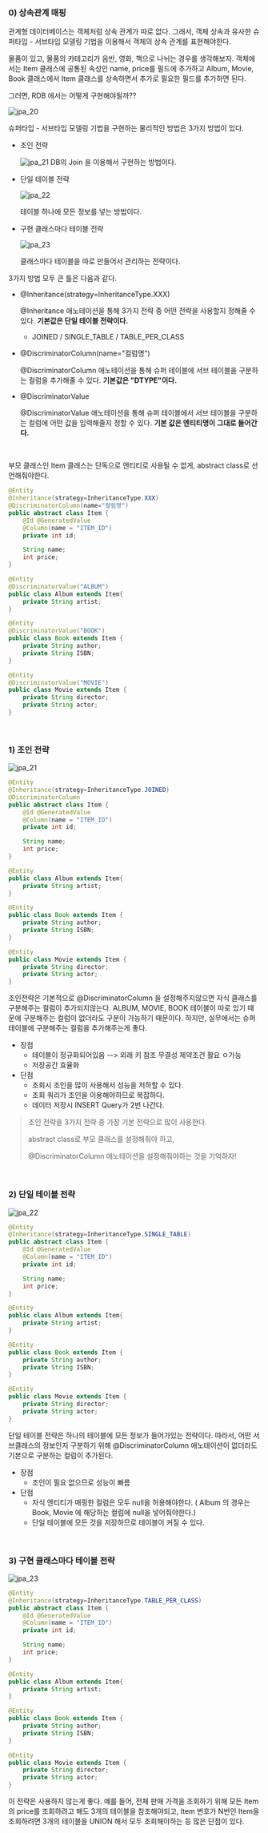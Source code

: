 ### 0) 상속관계 매핑

관계형 데이터베이스는 객체처럼 상속 관계가 따로 없다. 그래서, 객체 상속과 유사한 슈퍼타입 - 서브타입 모델링 기법을 이용해서 객체의 상속 관계를 표현해야한다.

물품이 있고, 물품의 카테고리가 음반, 영화, 책으로 나뉘는 경우를 생각해보자. 객체에서는 Item 클래스에 공통된 속성인 name, price를 필드에 추가하고 Album, Movie, Book 클래스에서 Item 클래스를 상속하면서 추가로 필요한 필드를 추가하면 된다.

그러면, RDB 에서는 어떻게 구현해야될까??

![jpa_20](https://user-images.githubusercontent.com/59816811/116847356-57b24380-ac25-11eb-9799-fd1568a3b7ee.png)

슈퍼타입 - 서브타입 모델링 기법을 구현하는 물리적인 방법은 3가지 방법이 있다.

- 조인 전략

  ![jpa_21](https://user-images.githubusercontent.com/59816811/116847528-aeb81880-ac25-11eb-8711-f65604ae58d4.png)
  DB의 Join 을 이용해서 구현하는 방법이다.

- 단일 테이블 전략

  ![jpa_22](https://user-images.githubusercontent.com/59816811/116847525-ae1f8200-ac25-11eb-8f28-30c72999e61d.png)

  테이블 하나에 모든 정보를 넣는 방법이다.

- 구현 클래스마다 테이블 전략

  ![jpa_23](https://user-images.githubusercontent.com/59816811/116847523-ad86eb80-ac25-11eb-89d6-a103d977eaa5.png)

  클래스마다 테이블을 따로 만들어서 관리하는 전략이다.

3가지 방법 모두 큰 틀은 다음과 같다.

- @Inheritance(strategy=InheritanceType.XXX)

  @Inheritance 애노테이션을 통해 3가지 전략 중 어떤 전략을 사용할지 정해줄 수 있다. **기본값은 단일 테이블 전략이다.**

  - JOINED / SINGLE_TABLE / TABLE_PER_CLASS

- @DiscriminatorColumn(name="컬럼명")

  @DiscriminatorColumn 애노테이션을 통해 슈퍼 테이블에 서브 테이블을 구분하는 컬럼을 추가해줄 수 있다. **기본값은 "DTYPE"이다.**

- @DiscriminatorValue

  @DiscriminatorValue 애노테이션을 통해 슈퍼 테이블에서 서브 테이블을 구분하는 컬럼에 어떤 값을 입력해줄지 정할 수 있다. **기본 값은 엔티티명이 그대로 들어간다.**

<br>

부모 클래스인 Item 클래스는 단독으로 엔티티로 사용될 수 없게, abstract class로 선언해줘야한다.

```java
@Entity
@Inheritance(strategy=InheritanceType.XXX)
@DiscriminatorColumn(name="컬럼명")
public abstract class Item {
    @Id @GeneratedValue
    @Column(name = "ITEM_ID")
    private int id;

    String name;
    int price;
}

@Entity
@DiscriminatorValue("ALBUM")
public class Album extends Item{
    private String artist;
}

@Entity
@DiscriminatorValue("BOOK")
public class Book extends Item {
    private String author;
    private String ISBN;
}

@Entity
@DiscriminatorValue("MOVIE")
public class Movie extends Item {
    private String director;
    private String actor;
}


```

<br>

### 1) 조인 전략

![jpa_21](https://user-images.githubusercontent.com/59816811/116847528-aeb81880-ac25-11eb-8711-f65604ae58d4.png)

```java
@Entity
@Inheritance(strategy=InheritanceType.JOINED)
@DiscriminatorColumn
public abstract class Item {
    @Id @GeneratedValue
    @Column(name = "ITEM_ID")
    private int id;

    String name;
    int price;
}

@Entity
public class Album extends Item{
    private String artist;
}

@Entity
public class Book extends Item {
    private String author;
    private String ISBN;
}

@Entity
public class Movie extends Item {
    private String director;
    private String actor;
}
```

조인전략은 기본적으로 @DiscriminatorColumn 을 설정해주지않으면 자식 클래스를 구분해주는 컬럼이 추가되지않는다. ALBUM, MOVIE, BOOK 테이블이 따로 있기 때문에 구분해주는 컬럼이 없더라도 구분이 가능하기 때문이다. 하지만, 실무에서는 슈퍼 테이블에 구분해주는 컬럼을 추가해주는게 좋다.

- 장점
  - 테이블이 정규화되어있음 --> 외래 키 참조 무결성 제약조건 활요 ㅇ가능
  - 저장공간 효율화
- 단점
  - 조회시 조인을 많이 사용해서 성능을 저하할 수 있다.
  - 조회 쿼리가 조인을 이용해야하므로 복잡하다.
  - 데이터 저장시 INSERT Query가 2번 나간다.

> 조인 전략을 3가지 전략 중 가장 기본 전략으로 많이 사용한다.
>
> abstract class로 부모 클래스를 설정해줘야 하고,
>
> @DiscriminatorColumn 애노테이션을 설정해줘야하는 것을 기억하자!

<br>

### 2) 단일 테이블 전략

![jpa_22](https://user-images.githubusercontent.com/59816811/116847525-ae1f8200-ac25-11eb-8f28-30c72999e61d.png)

```java
@Entity
@Inheritance(strategy=InheritanceType.SINGLE_TABLE)
public abstract class Item {
    @Id @GeneratedValue
    @Column(name = "ITEM_ID")
    private int id;

    String name;
    int price;
}

@Entity
public class Album extends Item{
    private String artist;
}

@Entity
public class Book extends Item {
    private String author;
    private String ISBN;
}

@Entity
public class Movie extends Item {
    private String director;
    private String actor;
}
```

단일 테이블 전략은 하나의 테이블에 모든 정보가 들어가있는 전략이다. 따라서, 어떤 서브클래스의 정보인지 구분하기 위해 @DiscriminatorColumn 애노테이션이 없더라도 기본으로 구분하는 컬럼이 추가된다.

- 장점
  - 조인이 필요 없으므로 성능이 빠름
- 단점
  - 자식 엔티티가 매핑한 컬럼은 모두 null을 허용해야한다. ( Album 의 경우는 Book, Movie 에 해당하는 컬럼에 null을 넣어줘야한다.)
  - 단일 테이블에 모든 것을 저장하므로 테이블이 커질 수 있다.

<br>

### 3) 구현 클래스마다 테이블 전략

![jpa_23](https://user-images.githubusercontent.com/59816811/116847523-ad86eb80-ac25-11eb-89d6-a103d977eaa5.png)

```java
@Entity
@Inheritance(strategy=InheritanceType.TABLE_PER_CLASS)
public abstract class Item {
    @Id @GeneratedValue
    @Column(name = "ITEM_ID")
    private int id;

    String name;
    int price;
}

@Entity
public class Album extends Item{
    private String artist;
}

@Entity
public class Book extends Item {
    private String author;
    private String ISBN;
}

@Entity
public class Movie extends Item {
    private String director;
    private String actor;
}
```

이 전략은 사용하지 않는게 좋다. 예를 들어, 전체 판매 가격을 조회하기 위해 모든 Item의 price를 조회하려고 해도 3개의 테이블을 참조해야되고, Item 번호가 N번인 Item을 조회하려면 3개의 테이블을 UNION 해서 모두 조회해야하는 등 많은 단점이 있다.